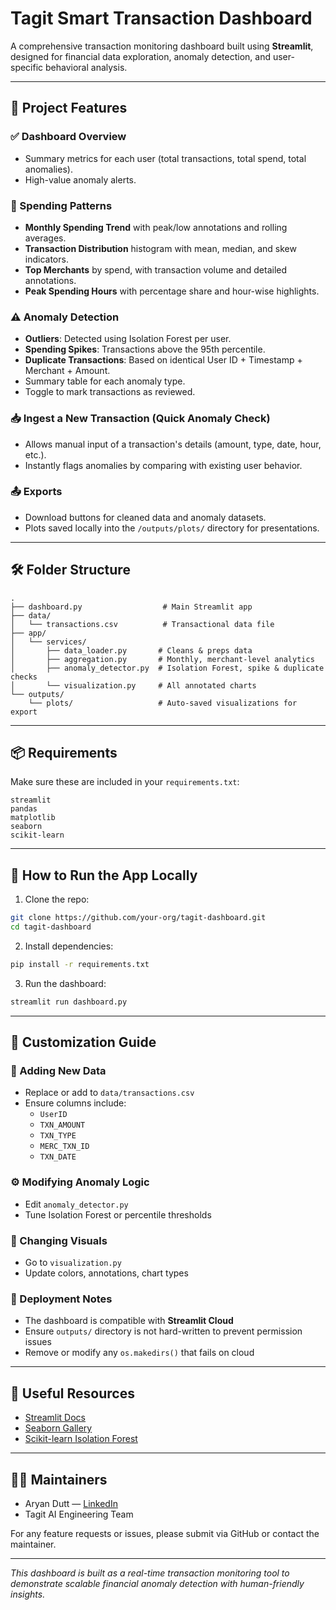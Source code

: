 # Tagit Smart Transaction Dashboard

A comprehensive transaction monitoring dashboard built using **Streamlit**, designed for financial data exploration, anomaly detection, and user-specific behavioral analysis.

---

## 📌 Project Features

### ✅ Dashboard Overview
- Summary metrics for each user (total transactions, total spend, total anomalies).
- High-value anomaly alerts.

### 💸 Spending Patterns
- **Monthly Spending Trend** with peak/low annotations and rolling averages.
- **Transaction Distribution** histogram with mean, median, and skew indicators.
- **Top Merchants** by spend, with transaction volume and detailed annotations.
- **Peak Spending Hours** with percentage share and hour-wise highlights.

### ⚠️ Anomaly Detection
- **Outliers**: Detected using Isolation Forest per user.
- **Spending Spikes**: Transactions above the 95th percentile.
- **Duplicate Transactions**: Based on identical User ID + Timestamp + Merchant + Amount.
- Summary table for each anomaly type.
- Toggle to mark transactions as reviewed.

### 📥 Ingest a New Transaction (Quick Anomaly Check)
- Allows manual input of a transaction's details (amount, type, date, hour, etc.).
- Instantly flags anomalies by comparing with existing user behavior.

### 📤 Exports
- Download buttons for cleaned data and anomaly datasets.
- Plots saved locally into the `/outputs/plots/` directory for presentations.

---

## 🛠️ Folder Structure
```
.
├── dashboard.py                  # Main Streamlit app
├── data/
│   └── transactions.csv          # Transactional data file
├── app/
│   └── services/
│       ├── data_loader.py       # Cleans & preps data
│       ├── aggregation.py       # Monthly, merchant-level analytics
│       ├── anomaly_detector.py  # Isolation Forest, spike & duplicate checks
│       └── visualization.py     # All annotated charts
└── outputs/
    └── plots/                   # Auto-saved visualizations for export
```

---

## 📦 Requirements
Make sure these are included in your `requirements.txt`:
```
streamlit
pandas
matplotlib
seaborn
scikit-learn
```

---

## 🚀 How to Run the App Locally
1. Clone the repo:
```bash
git clone https://github.com/your-org/tagit-dashboard.git
cd tagit-dashboard
```
2. Install dependencies:
```bash
pip install -r requirements.txt
```
3. Run the dashboard:
```bash
streamlit run dashboard.py
```

---

## 🧠 Customization Guide

### 💾 Adding New Data
- Replace or add to `data/transactions.csv`
- Ensure columns include:
  - `UserID`
  - `TXN_AMOUNT`
  - `TXN_TYPE`
  - `MERC_TXN_ID`
  - `TXN_DATE`

### ⚙️ Modifying Anomaly Logic
- Edit `anomaly_detector.py`
- Tune Isolation Forest or percentile thresholds

### 🎨 Changing Visuals
- Go to `visualization.py`
- Update colors, annotations, chart types

### 🔐 Deployment Notes
- The dashboard is compatible with **Streamlit Cloud**
- Ensure `outputs/` directory is not hard-written to prevent permission issues
- Remove or modify any `os.makedirs()` that fails on cloud

---

## 🔗 Useful Resources
- [Streamlit Docs](https://docs.streamlit.io/)
- [Seaborn Gallery](https://seaborn.pydata.org/examples/index.html)
- [Scikit-learn Isolation Forest](https://scikit-learn.org/stable/modules/generated/sklearn.ensemble.IsolationForest.html)

---

## 👨‍💻 Maintainers
- Aryan Dutt — [LinkedIn](https://www.linkedin.com/in/aryan-dutt-/)   
- Tagit AI Engineering Team

For any feature requests or issues, please submit via GitHub or contact the maintainer.

---

_This dashboard is built as a real-time transaction monitoring tool to demonstrate scalable financial anomaly detection with human-friendly insights._

